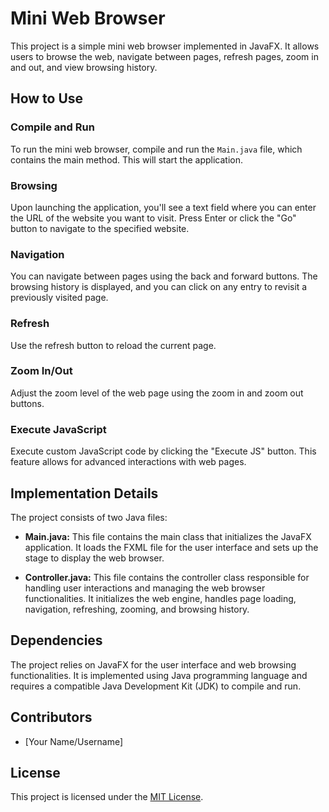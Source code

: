 # Mini Web Browser

This project is a simple mini web browser implemented in JavaFX. It allows users to browse the web, navigate between pages, refresh pages, zoom in and out, and view browsing history.

## How to Use

### Compile and Run

To run the mini web browser, compile and run the `Main.java` file, which contains the main method. This will start the application.

### Browsing

Upon launching the application, you'll see a text field where you can enter the URL of the website you want to visit. Press Enter or click the "Go" button to navigate to the specified website.

### Navigation

You can navigate between pages using the back and forward buttons. The browsing history is displayed, and you can click on any entry to revisit a previously visited page.

### Refresh

Use the refresh button to reload the current page.

### Zoom In/Out

Adjust the zoom level of the web page using the zoom in and zoom out buttons.

### Execute JavaScript

Execute custom JavaScript code by clicking the "Execute JS" button. This feature allows for advanced interactions with web pages.

## Implementation Details

The project consists of two Java files:

- **Main.java:** This file contains the main class that initializes the JavaFX application. It loads the FXML file for the user interface and sets up the stage to display the web browser.

- **Controller.java:** This file contains the controller class responsible for handling user interactions and managing the web browser functionalities. It initializes the web engine, handles page loading, navigation, refreshing, zooming, and browsing history.

## Dependencies

The project relies on JavaFX for the user interface and web browsing functionalities. It is implemented using Java programming language and requires a compatible Java Development Kit (JDK) to compile and run.

## Contributors

- [Your Name/Username]

## License

This project is licensed under the [MIT License](LICENSE).
